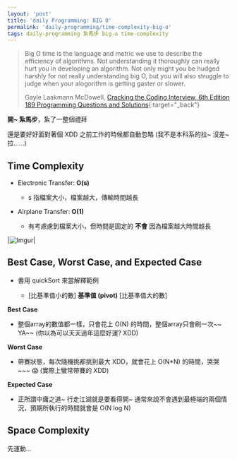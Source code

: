 ```yaml
---
layout: 'post'
title: 'daily Programming: BIG O'
permalink: 'daily-programming/time-complexity-big-o'
tags: daily-programming 紮馬步 big-o time-complexity
---
```


> Big O time is the language and metric we use to describe the efficiency of algorithms. Not understanding it thoroughly can really hurt you in developing an algorithm. Not only might you be hudged harshly for not really understanding big O, but you will also struggle to judge when your alogorithm is getting gaster or slower.
>
>
> Gayle Laakmann McDowell, [Cracking the Coding Interview, 6th Edition 189 Programming Questions and Solutions](http://www.crackingthecodinginterview.com/){:target="_back"}


__開~ 紮馬步__，紮了一整個禮拜

還是要好好面對著個 XDD 之前工作的時候都自動忽略 (我不是本科系的拉~ 沒差~拉......)


## Time Complexity 


- Electronic Transfer: __O(s)__

   - s 指檔案大小，檔案越大，傳輸時間越長


- Airplane Transfer: __O(1)__

   - 有考慮慮到檔案大小，但時間是固定的 __不會__ 因為檔案越大時間越長


|![Imgur](https://i.imgur.com/518yUG6h.jpg)|



## Best Case, Worst Case, and Expected Case

- 書用 quickSort 來當解釋範例

   - [比基準值小的數] __基準值 (pivot)__ [比基準值大的數]


__Best Case__

   - 整個array的數值都一樣，只會花上 O(N) 的時間，整個array只會刷一次~~ YA~~ (你以為可以天天過年這麼好運? XDD)


__Worst Case__

   - 帶賽狀態，每次隨機挑都挑到最大 XDD，就會花上 O(N*N) 的時間，哭哭~~~ :scream: (實際上蠻常帶賽的 XDD)

__Expected Case__

   - 正所謂中庸之道~ 行走江湖就是要看得開~ 通常來說不會遇到最極端的兩個情況，預期所執行的時間就會是 O(N log N)


## Space Complexity

先運動...